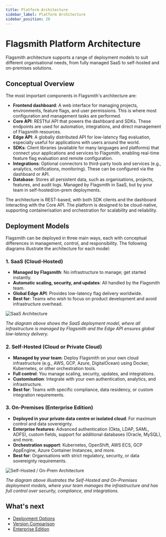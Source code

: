 ```yaml
---
title: Platform Architecture
sidebar_label: Platform Architecture
sidebar_position: 20
---
```


# Flagsmith Platform Architecture

Flagsmith architecture supports a range of deployment models to suit different organisational needs, from fully managed SaaS to self-hosted and on-premises solutions.

## Conceptual Overview

The most important components in Flagsmith's architecture are:

- **Frontend dashboard**: A web interface for managing projects, environments, feature flags, and user permissions. This is where most configuration and management tasks are performed.
- **Core API**: RESTful API that powers the dashboard and SDKs. These endpoints are used for automation, integrations, and direct management of Flagsmith resources.
- **Edge API**: A globally distributed API for low-latency flag evaluation, especially useful for applications with users around the world.
- **SDKs**: Client libraries (available for many languages and platforms) that connect your applications and services to Flagsmith, enabling real-time feature flag evaluation and remote configuration.
- **Integrations**: Optional connectors to third-party tools and services (e.g., analytics, notifications, monitoring). These can be configured via the dashboard or API.
- **Database**: Stores all persistent data, such as organisations, projects, features, and audit logs. Managed by Flagsmith in SaaS, but by your team in self-hosted/on-prem deployments.

The architecture is REST-based, with both SDK clients and the dashboard interacting with the Core API. The platform is designed to be cloud-native, supporting containerisation and orchestration for scalability and reliability.

## Deployment Models

Flagsmith can be deployed in three main ways, each with conceptual differences in management, control, and responsibility. The following diagrams illustrate the architecture for each model:

### 1. SaaS (Cloud-Hosted)

- **Managed by Flagsmith**: No infrastructure to manage; get started instantly.
- **Automatic scaling, security, and updates**: All handled by the Flagsmith team.
- **Global Edge API**: Provides low-latency flag delivery worldwide.
- **Best for**: Teams who wish to focus on product development and avoid infrastructure overhead.

![SaaS Architecture](/img/saas-architecture.svg)

*The diagram above shows the SaaS deployment model, where all infrastructure is managed by Flagsmith and the Edge API ensures global low-latency delivery.*

### 2. Self-Hosted (Cloud or Private Cloud)

- **Managed by your team**: Deploy Flagsmith on your own cloud infrastructure (e.g., AWS, GCP, Azure, DigitalOcean) using Docker, Kubernetes, or other orchestration tools.
- **Full control**: You manage scaling, security, updates, and integrations.
- **Customisation**: Integrate with your own authentication, analytics, and infrastructure.
- **Best for**: Teams with specific compliance, data residency, or custom integration requirements.

### 3. On-Premises (Enterprise Edition)

- **Deployed in your private data centre or isolated cloud**: For maximum control and data sovereignty.
- **Enterprise features**: Advanced authentication (Okta, LDAP, SAML, ADFS), custom fields, support for additional databases (Oracle, MySQL), and more.
- **Orchestration support**: Kubernetes, OpenShift, AWS ECS, GCP AppEngine, Azure Container Instances, and more.
- **Best for**: Organisations with strict regulatory, security, or data sovereignty requirements.

![Self-Hosted / On-Prem Architecture](/img/architecture.svg)

*The diagram above illustrates the Self-Hosted and On-Premises deployment models, where your team manages the infrastructure and has full control over security, compliance, and integrations.*

## What's next
- [Deployment Options](/deployment)
- [Version Comparison](/version-comparison)
- [Enterprise Edition](/deployment/configuration/enterprise-edition)
